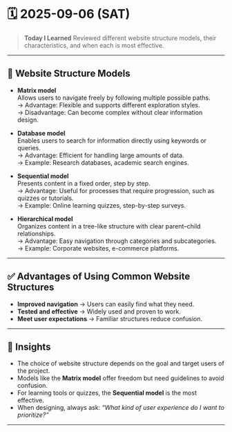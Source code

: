 # 🗓️ 2025-09-06 (SAT)

> **Today I Learned** Reviewed different website structure models, their characteristics, and when each is most effective.  

---

## 📘 Website Structure Models

- **Matrix model**  
  Allows users to navigate freely by following multiple possible paths.  
  → Advantage: Flexible and supports different exploration styles.  
  → Disadvantage: Can become complex without clear information design.  

- **Database model**  
  Enables users to search for information directly using keywords or queries.  
  → Advantage: Efficient for handling large amounts of data.  
  → Example: Research databases, academic search engines.  

- **Sequential model**  
  Presents content in a fixed order, step by step.  
  → Advantage: Useful for processes that require progression, such as quizzes or tutorials.  
  → Example: Online learning quizzes, step-by-step surveys.  

- **Hierarchical model**  
  Organizes content in a tree-like structure with clear parent–child relationships.  
  → Advantage: Easy navigation through categories and subcategories.  
  → Example: Corporate websites, e-commerce platforms.  

---

## ✅ Advantages of Using Common Website Structures

- **Improved navigation** → Users can easily find what they need.  
- **Tested and effective** → Widely used and proven to work.  
- **Meet user expectations** → Familiar structures reduce confusion.  

---

## 🧠 Insights

- The choice of website structure depends on the goal and target users of the project.  
- Models like the **Matrix model** offer freedom but need guidelines to avoid confusion.  
- For learning tools or quizzes, the **Sequential model** is the most effective.  
- When designing, always ask: *“What kind of user experience do I want to prioritize?”*  

---
